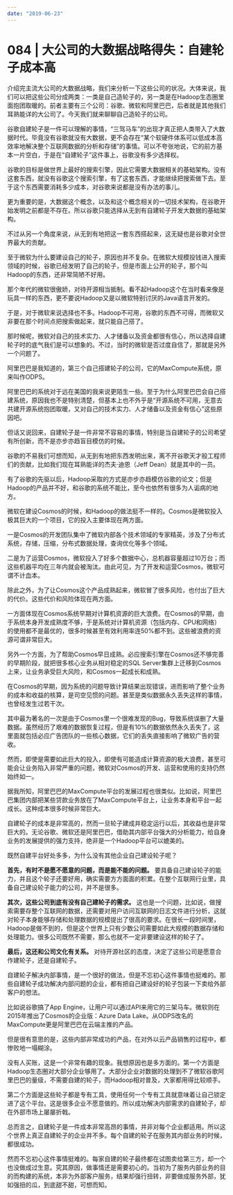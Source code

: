 ```yaml
---
date: "2019-06-23"
---  
```

      
# 084 | 大公司的大数据战略得失：自建轮子成本高
介绍完主流大公司的大数据战略，我们来分析一下这些公司的状况。大体来说，我们可以把这些公司分成两类：一类是自己造轮子的，另一类是在Hadoop生态圈里面抱团取暖的。前者主要有三个公司：谷歌、微软和阿里巴巴，后者就是其他我们耳熟能详的大公司了。今天我们就来聊聊自己造轮子的公司。

谷歌自建轮子是一件可以理解的事情，“三驾马车”的出现才真正把人类带入了大数据时代。毕竟没有谷歌就没有大数据，更不会存在“某个软硬件体系可以低成本高效率地解决整个互联网数据的分析和存储”的事情。可以不夸张地说，它的前方基本一片空白，于是在“自建轮子”这件事上，谷歌没有多少选择权。

谷歌的目标是做世界上最好的搜索引擎，因此它需要大数据相关的基础架构。没有这套东西，就没有谷歌这个搜索引擎，有了这套东西，才能继续把搜索做下去。至于这个东西需要消耗多少成本，对谷歌来说都是没有办法的事儿。

更为重要的是，大数据这个概念，以及和这个概念相关的一切技术架构，在谷歌开始发明之前都是不存在。所以谷歌只能选择从无到有自建轮子开发大数据的基础架构。

<!-- [[[read_end]]] -->

不过从另一个角度来说，从无到有地把这一套东西搭起来，这无疑也是谷歌对全世界最大的贡献。

至于微软为什么要建设自己的轮子，原因也并不复杂。在微软大规模投钱进入搜索领域的时候，谷歌已经发明了自己的轮子，但是市面上公开的轮子，那个叫Hadoop的东西，还非常简陋不好用。

那个年代的微软很傲娇，对待开源相当抵制。看不起Hadoop这个在当时看来像是玩具一样的东西，更不要说Hadoop又是以微软特别讨厌的Java语言开发的。

于是，对于微软来说选择也不多。Hadoop不可用，谷歌的东西不可得，而微软又非要在那个时间点把搜索做起来，就只能自己搭了。

那时候呢，微软对自己的技术实力、人才储备以及资金都很有信心，所以选择自建轮子时的底气我们是可以想象的。不过，当时的微软是否过度自信了，那就是另外一个问题了。

阿里巴巴是我知道的，第三个自己搭建轮子的公司，它的MaxCompute系统，原来叫作ODPS。

阿里巴巴的系统对于远在美国的我来说更陌生一些。至于为什么阿里巴巴会自己搭建系统，原因我也不是特别清楚，但基本上也不外乎是“开源系统不可用，无意去共建开源系统抱团取暖，又对自己的技术实力、人才储备以及资金有信心”这些原因吧。

但话又说回来，自建轮子是一件非常不容易的事情，特别是当自建轮子的公司希望有所创新，而不是亦步亦趋盲目模仿的时候。

谷歌的不易我们可想而知，从无到有地把东西发明出来，离不开谷歌天才般工程师们的贡献，比如我们现在耳熟能详的杰夫·迪恩（Jeff Dean）就是其中的一员。

有了谷歌的先驱以后，Hadoop采取的方式是亦步亦趋模仿谷歌的论文；但是Hadoop的产品并不好，和谷歌的系统不能比，至今也依然有很多为人诟病的地方。

微软在建设Cosmos的时候，和Hadoop的做法挺不一样的。Cosmos是微软投入极其巨大的一个项目，它的投入主要体现在两方面。

一是Cosmos的开发团队集中了微软内部各个技术领域的专家精英，涉及了分布式系统，存储，压缩，分布式数据处理，查询优化等多个领域。

二是为了运营Cosmos，微软投入了好多个数据中心，总机器容量超过10万台；而这些机器平均在三年内就会被淘汰。由此可见，为了开发和运营Cosmos，微软可谓不计血本。

除此之外，为了让Cosmos这个产品成熟起来，微软冒了很多风险，也付出了巨大的代价。这些代价和风险体现在两方面。

一方面体现在Cosmos系统早期对计算机资源的巨大浪费。在Cosmos的早期，由于系统本身开发成熟度不够，于是系统对计算机资源（包括内存、CPU和网络）的使用都不是最优的，很多时候甚至有效利用率连50\%都不到。这些被浪费的资源可谓非常巨大。

另外一个方面，为了帮助Cosmos早日成熟。必应搜索引擎在Cosmos还不够完善的早期阶段，就把很多核心业务从相对稳定的SQL Server集群上迁移到Cosmos上来，让业务承受巨大风险，和Cosmos一起成长和成熟。

在Cosmos的早期，因为系统的问题导致计算结果出现错误，进而影响了整个业务的成本和收益的核算，是司空见惯的问题。甚至是类似数据永久丢失这样的事情，也曾经发生过若干次。

其中最为著名的一次是由于Cosmos里一个很难发现的Bug，导致系统误删了大量数据。虽然经历了艰难的数据恢复过程，但是有10\%的数据依然永久丢失了，这里面就包括必应广告团队的一些核心数据，它们的丢失直接影响了微软广告的营收。

然而，即使是需要如此巨大的投入，即使有可能造成计算资源的极大浪费，甚至可能会让业务陷入非常严重的问题，微软对Cosmos的开发、运营和使用的支持仍然始终如一。

据我所知，阿里巴巴的MaxCompute平台的发展过程也很类似。比如说，阿里巴巴集团内部把某些贷款业务放在了MaxCompute平台上，让业务本身和平台一起成长。这种成本很多时候非常巨大。

自建轮子的成本是非常高的，然而一旦轮子建成并稳定运行以后，其收益也是非常巨大的。无论谷歌、微软还是阿里巴巴，借助其内部平台强大的分析能力，给自身业务的发展提供的强力支持，绝非是一个Hadoop平台可以媲美的。

既然自建平台好处多多，为什么没有其他企业自己建设轮子呢？

**首先，有时不是愿不愿意的问题，而是能不能的问题。** 要具备自己建设轮子的能力，并且这个轮子还要好用，确实需要方方面面的积累。在整个互联网行业里，具备自己建设轮子能力的公司，并不是很多。

**其次，这些公司到底有没有自己建轮子的需求。** 这也是一个问题，比如说，做搜索需要存整个互联网的数据，还需要对用户访问互联网的日志文件进行分析，这就对轮子本身能够存储和处理数据的规模提出了很高的要求。在很长一段时间里，Hadoop是做不到的，但是这个世界上只有少数公司需要如此大规模的数据存储和处理能力。很多公司既然不需要，那么也就不一定非要建设这样的轮子了。

**最后，这还和公司文化有关系。** 对待开源社区的态度，决定了这些公司是愿意合作建轮子，还是自建轮子。

自建轮子解决内部事情，是一个很好的做法，但是不忘初心这件事情也挺难的。那些自建轮子成功解决内部问题的企业，都有把自己建设好的轮子包装一下卖给外部客户的想法。

比如说谷歌搞了App Engine，让用户可以通过API来用它的三架马车。微软则在2015年推出了Cosmos的企业版：Azure Data Lake。从ODPS改名的MaxCompute更是阿里巴巴在云端主推的产品。

但是很有意思的是，这些内部非常成功的产品，在对外以云产品销售的过程中，都惨败地一塌糊涂。

没有人买账，这是一个非常有趣的现象。我想原因也是多方面的。第一个方面是Hadoop生态圈对大部分企业够用了。大部分企业对数据的处理到不了微软谷歌阿里巴巴的量级，不需要自建的轮子，而Hadoop相对普及，大家都用得比较顺手。

第二个方面是这些轮子都是专有工具，使用任何一个专有工具就意味着让自己锁定进了这个平台。这是很多企业不愿意做的。所以成功解决内部需求的自建轮子，却在外部市场上屡屡折戟。

总而言之，自建轮子是一件成本非常高昂的事情，并非对每个企业都适用。所以这个世界上真正自建轮子的企业并不多。每个自建的轮子在服务其内部业务的时候，都很成功。

然而不忘初心这件事情挺难的。每家自建的轮子最终都在试图卖给第三方，却一个也没做成过生意。究其原因，做事情还是需要初心的。当初为了服务内部业务的目的而构建的系统，本非为外部客户服务，结果却强行扭转，非要做成服务外部，犹如强扭的瓜，到底甜不甜，可想而知。